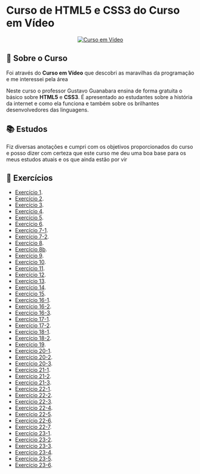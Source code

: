 <h1>Curso de HTML5 e CSS3 do Curso em Vídeo</h1>

<div align="center">
  <a href="https://www.cursoemvideo.com/" target="_blank" rel="external"><img src="https://www.cursoemvideo.com/wp-content/uploads/2019/08/cursoemvideo-logo.png" alt="Curso em Vídeo" tittle="Curso em Vídeo"></a>
</div>

<h2>🤔 Sobre o Curso</h2>

 Foi através do **Curso em Vídeo** que descobri as maravilhas da programação e me interessei pela área
 
 Neste curso o professor Gustavo Guanabara ensina de forma gratuita o básico sobre **HTML5** e **CSS3**. É apresentado ao estudantes sobre a história da internet e como ela funciona e também sobre os brilhantes desenvolvedores das linguagens.
 
<h2>📚 Estudos</h2>

Fiz diversas anotações e cumpri com os objetivos proporcionados do curso e posso dizer com certeza que este curso me deu uma boa base para os meus estudos atuais e os que ainda estão por vir

<h2>🧾 Exercícios</h2>

- [Exercício 1](https://rochamaatheus.github.io/html5-e-css3/ex001/index.html).
- [Exercício 2](https://rochamaatheus.github.io/html5-e-css3/ex002/index.html).
- [Exercício 3](https://rochamaatheus.github.io/html5-e-css3/ex003/index.html).
- [Exercício 4](https://rochamaatheus.github.io/html5-e-css3/ex004/index.html).
- [Exercício 5](https://rochamaatheus.github.io/html5-e-css3/ex005/index.html).
- [Exercício 6](https://rochamaatheus.github.io/html5-e-css3/ex006/index.html).
- [Exercício 7-1](https://rochamaatheus.github.io/html5-e-css3/ex007/html4.html).
- [Exercício 7-2](https://rochamaatheus.github.io/html5-e-css3/ex007/html5.html).
- [Exercício 8](https://rochamaatheus.github.io/html5-e-css3/ex008/index.html).
- [Exercício 8b](https://rochamaatheus.github.io/html5-e-css3/ex008/index.html).
- [Exercício 9](https://rochamaatheus.github.io/html5-e-css3/ex009/index.html).
- [Exercício 10](https://rochamaatheus.github.io/html5-e-css3/ex010/index.html).
- [Exercício 11](https://rochamaatheus.github.io/html5-e-css3/ex011/index.html).
- [Exercício 12](https://rochamaatheus.github.io/html5-e-css3/ex012/index.html).
- [Exercício 13](https://rochamaatheus.github.io/html5-e-css3/ex013/index.html).
- [Exercício 14](https://rochamaatheus.github.io/html5-e-css3/ex014/index.html).
- [Exercício 15](https://rochamaatheus.github.io/html5-e-css3/ex015/index.html).
- [Exercício 16-1](https://rochamaatheus.github.io/html5-e-css3/ex016/cor01.html).
- [Exercício 16-2](https://rochamaatheus.github.io/html5-e-css3/ex016/cor02.html).
- [Exercício 16-3](https://rochamaatheus.github.io/html5-e-css3/ex016/cor03.html).
- [Exercício 17-1](https://rochamaatheus.github.io/html5-e-css3/ex017/fonte01.html).
- [Exercício 17-2](https://rochamaatheus.github.io/html5-e-css3/ex017/fonte02.html).
- [Exercício 18-1](https://rochamaatheus.github.io/html5-e-css3/ex018/fonte01.html).
- [Exercício 18-2](https://rochamaatheus.github.io/html5-e-css3/ex018/fonte02.html).
- [Exercício 19](https://rochamaatheus.github.io/html5-e-css3/ex019/seletor01.html).
- [Exercício 20-1](https://rochamaatheus.github.io/html5-e-css3/ex020/hover.html).
- [Exercício 20-2](https://rochamaatheus.github.io/html5-e-css3/ex020/links.html).
- [Exercício 20-3](https://rochamaatheus.github.io/html5-e-css3/ex020/pseudoclasses.html).
- [Exercício 21-1](https://rochamaatheus.github.io/html5-e-css3/ex021/caixa01.html).
- [Exercício 21-2](https://rochamaatheus.github.io/html5-e-css3/ex021/caixa02.html).
- [Exercício 21-3](https://rochamaatheus.github.io/html5-e-css3/ex021/caixa03.html).
- [Exercício 22-1](https://rochamaatheus.github.io/html5-e-css3/ex022/fundo001.html).
- [Exercício 22-2](https://rochamaatheus.github.io/html5-e-css3/ex022/fundo002.html).
- [Exercício 22-3](https://rochamaatheus.github.io/html5-e-css3/ex022/fundo003.html).
- [Exercício 22-4](https://rochamaatheus.github.io/html5-e-css3/ex022/fundo004.html).
- [Exercício 22-5](https://rochamaatheus.github.io/html5-e-css3/ex022/fundo005.html).
- [Exercício 22-6](https://rochamaatheus.github.io/html5-e-css3/ex022/fundo006.html).
- [Exercício 22-7](https://rochamaatheus.github.io/html5-e-css3/ex022/fundo007.html).
- [Exercício 23-1](https://rochamaatheus.github.io/html5-e-css3/ex023/tabela01.html).
- [Exercício 23-2](https://rochamaatheus.github.io/html5-e-css3/ex023/tabela02.html).
- [Exercício 23-3](https://rochamaatheus.github.io/html5-e-css3/ex023/tabela03.html).
- [Exercício 23-4](https://rochamaatheus.github.io/html5-e-css3/ex023/tabela04.html).
- [Exercício 23-5](https://rochamaatheus.github.io/html5-e-css3/ex023/tabela05.html).
- [Exercício 23-6](https://rochamaatheus.github.io/html5-e-css3/ex023/tabela06.html).
